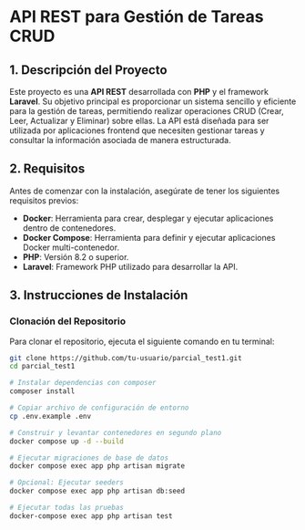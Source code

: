 # API REST para Gestión de Tareas CRUD

## 1. Descripción del Proyecto

Este proyecto es una **API REST** desarrollada con **PHP** y el framework **Laravel**. Su objetivo principal es proporcionar un sistema sencillo y eficiente para la gestión de tareas, permitiendo realizar operaciones CRUD (Crear, Leer, Actualizar y Eliminar) sobre ellas. La API está diseñada para ser utilizada por aplicaciones frontend que necesiten gestionar tareas y consultar la información asociada de manera estructurada.

## 2. Requisitos

Antes de comenzar con la instalación, asegúrate de tener los siguientes requisitos previos:

- **Docker**: Herramienta para crear, desplegar y ejecutar aplicaciones dentro de contenedores.
- **Docker Compose**: Herramienta para definir y ejecutar aplicaciones Docker multi-contenedor.
- **PHP**: Versión 8.2 o superior.
- **Laravel**: Framework PHP utilizado para desarrollar la API.

## 3. Instrucciones de Instalación

### Clonación del Repositorio

Para clonar el repositorio, ejecuta el siguiente comando en tu terminal:

```bash
git clone https://github.com/tu-usuario/parcial_test1.git
cd parcial_test1

# Instalar dependencias con composer
composer install

# Copiar archivo de configuración de entorno
cp .env.example .env

# Construir y levantar contenedores en segundo plano
docker compose up -d --build

# Ejecutar migraciones de base de datos
docker compose exec app php artisan migrate

# Opcional: Ejecutar seeders
docker compose exec app php artisan db:seed

# Ejecutar todas las pruebas
docker-compose exec app php artisan test
